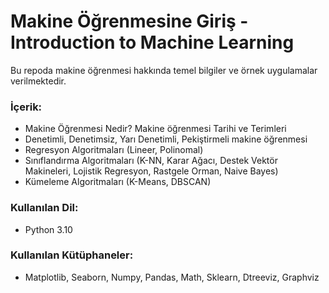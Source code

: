 # Makine Öğrenmesine Giriş - Introduction to Machine Learning
Bu repoda makine öğrenmesi hakkında temel bilgiler ve örnek uygulamalar verilmektedir.

### İçerik:

- Makine Öğrenmesi Nedir? Makine öğrenmesi Tarihi ve Terimleri
- Denetimli, Denetimsiz, Yarı Denetimli, Pekiştirmeli makine öğrenmesi
- Regresyon Algoritmaları (Lineer, Polinomal)
- Sınıflandırma Algoritmaları (K-NN, Karar Ağacı, Destek Vektör Makineleri, Lojistik Regresyon, Rastgele Orman, Naive Bayes)
- Kümeleme Algoritmaları (K-Means, DBSCAN)

### Kullanılan Dil: 
- Python 3.10

### Kullanılan Kütüphaneler:
- Matplotlib, Seaborn, Numpy, Pandas, Math, Sklearn, Dtreeviz, Graphviz



